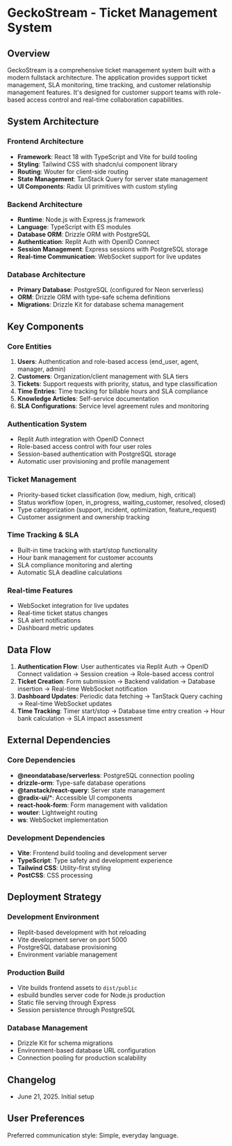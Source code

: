 # GeckoStream - Ticket Management System

## Overview

GeckoStream is a comprehensive ticket management system built with a modern fullstack architecture. The application provides support ticket management, SLA monitoring, time tracking, and customer relationship management features. It's designed for customer support teams with role-based access control and real-time collaboration capabilities.

## System Architecture

### Frontend Architecture
- **Framework**: React 18 with TypeScript and Vite for build tooling
- **Styling**: Tailwind CSS with shadcn/ui component library
- **Routing**: Wouter for client-side routing
- **State Management**: TanStack Query for server state management
- **UI Components**: Radix UI primitives with custom styling

### Backend Architecture
- **Runtime**: Node.js with Express.js framework
- **Language**: TypeScript with ES modules
- **Database ORM**: Drizzle ORM with PostgreSQL
- **Authentication**: Replit Auth with OpenID Connect
- **Session Management**: Express sessions with PostgreSQL storage
- **Real-time Communication**: WebSocket support for live updates

### Database Architecture
- **Primary Database**: PostgreSQL (configured for Neon serverless)
- **ORM**: Drizzle ORM with type-safe schema definitions
- **Migrations**: Drizzle Kit for database schema management

## Key Components

### Core Entities
1. **Users**: Authentication and role-based access (end_user, agent, manager, admin)
2. **Customers**: Organization/client management with SLA tiers
3. **Tickets**: Support requests with priority, status, and type classification
4. **Time Entries**: Time tracking for billable hours and SLA compliance
5. **Knowledge Articles**: Self-service documentation
6. **SLA Configurations**: Service level agreement rules and monitoring

### Authentication System
- Replit Auth integration with OpenID Connect
- Role-based access control with four user roles
- Session-based authentication with PostgreSQL storage
- Automatic user provisioning and profile management

### Ticket Management
- Priority-based ticket classification (low, medium, high, critical)
- Status workflow (open, in_progress, waiting_customer, resolved, closed)
- Type categorization (support, incident, optimization, feature_request)
- Customer assignment and ownership tracking

### Time Tracking & SLA
- Built-in time tracking with start/stop functionality
- Hour bank management for customer accounts
- SLA compliance monitoring and alerting
- Automatic SLA deadline calculations

### Real-time Features
- WebSocket integration for live updates
- Real-time ticket status changes
- SLA alert notifications
- Dashboard metric updates

## Data Flow

1. **Authentication Flow**: User authenticates via Replit Auth → OpenID Connect validation → Session creation → Role-based access control
2. **Ticket Creation**: Form submission → Backend validation → Database insertion → Real-time WebSocket notification
3. **Dashboard Updates**: Periodic data fetching → TanStack Query caching → Real-time WebSocket updates
4. **Time Tracking**: Timer start/stop → Database time entry creation → Hour bank calculation → SLA impact assessment

## External Dependencies

### Core Dependencies
- **@neondatabase/serverless**: PostgreSQL connection pooling
- **drizzle-orm**: Type-safe database operations
- **@tanstack/react-query**: Server state management
- **@radix-ui/***: Accessible UI components
- **react-hook-form**: Form management with validation
- **wouter**: Lightweight routing
- **ws**: WebSocket implementation

### Development Dependencies
- **Vite**: Frontend build tooling and development server
- **TypeScript**: Type safety and development experience
- **Tailwind CSS**: Utility-first styling
- **PostCSS**: CSS processing

## Deployment Strategy

### Development Environment
- Replit-based development with hot reloading
- Vite development server on port 5000
- PostgreSQL database provisioning
- Environment variable management

### Production Build
- Vite builds frontend assets to `dist/public`
- esbuild bundles server code for Node.js production
- Static file serving through Express
- Session persistence through PostgreSQL

### Database Management
- Drizzle Kit for schema migrations
- Environment-based database URL configuration
- Connection pooling for production scalability

## Changelog
- June 21, 2025. Initial setup

## User Preferences

Preferred communication style: Simple, everyday language.